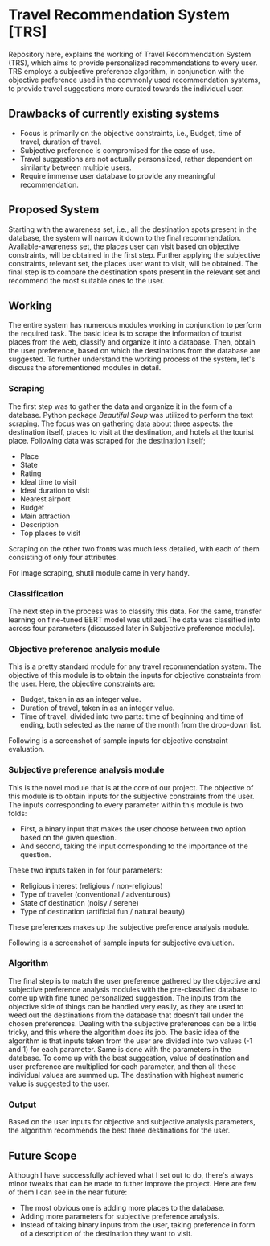# Travel Recommendation System [TRS]
Repository here, explains the working of Travel Recommendation System (TRS), which aims to provide personalized recommendations to every user. TRS employs a subjective preference algorithm, in conjunction with the objective preference used in the commonly used recommendation systems, to provide travel suggestions more curated towards the individual user.

## Drawbacks of currently existing systems
- Focus is primarily on the objective constraints, i.e., Budget, time of travel, duration of travel.
- Subjective preference is compromised for the ease of use.
- Travel suggestions are not actually personalized, rather dependent on similarity between multiple users.
- Require immense user database to provide any meaningful recommendation.


## Proposed System
Starting with the awareness set, i.e., all the destination spots present in the database, the system will narrow it down to the final recommendation. Available-awareness set, the places user can visit based on objective constraints, will be obtained in the first step. Further applying the subjective constraints, relevant set, the places user want to visit, will be obtained. The final step is to compare the destination spots present in the relevant set and recommend the most suitable ones to the user.

<p align = "centre"
img src = "https://github.com/SuyashGoylit/TravelRecommendationSystem/blob/main/Images/Proposed%20System.JPG"
</p>


## Working
The entire system has numerous modules working in conjunction to perform the required task. The basic idea is to scrape the information of tourist places from the web, classify and organize it into a database. Then, obtain the user preference, based on which the destinations from the database are suggested. To further understand the working process of the system, let's discuss the aforementioned modules in detail.

### Scraping 
The first step was to gather the data and organize it in the form of a database. Python package *Beautiful Soup* was utilized to perform the text scraping. The focus was on gathering data about three aspects: the destination itself, places to visit at the destination, and hotels at the tourist place. Following data was scraped for the destination itself;
- Place
- State
- Rating
- Ideal time to visit
- Ideal duration to visit
- Nearest airport
- Budget
- Main attraction
- Description
- Top places to visit

Scraping on the other two fronts was much less detailed, with each of them consisting of only four attributes.

For image scraping, shutil module came in very handy.

### Classification
The next step in the process was to classify this data. For the same, transfer learning on fine-tuned BERT model was utilized.The data was classified into across four parameters (discussed later in Subjective preference module). 

### Objective preference analysis module
This is a pretty standard module for any travel recommendation system. The objective of this module is to obtain the inputs for objective constraints from the user. Here, the objective constraints are:
- Budget, taken in as an integer value. 
- Duration of travel, taken in as an integer value. 
- Time of travel, divided into two parts: time of beginning and time of ending, both selected as the name of the month from the drop-down list.

Following is a screenshot of sample inputs for objective constraint evaluation.

<p align = "center"
img src = "https://github.com/SuyashGoylit/TravelRecommendationSystem/blob/main/Images/Objective%20Analysis.jpg"
</p>

### Subjective preference analysis module
This is the novel module that is at the core of our project. The objective of this module is to obtain inputs for the subjective constraints from the user. The inputs corresponding to every parameter within this module is two folds: 
- First, a binary input that makes the user choose between two option based on the given question.  
- And second, taking the input corresponding to the importance of the question. 

These two inputs taken in for four parameters: 
- Religious interest (religious / non-religious)
- Type of traveler (conventional / adventurous)
- State of destination (noisy / serene)
- Type of destination (artificial fun / natural beauty)

These preferences makes up the subjective preference analysis module.

Following is a screenshot of sample inputs for subjective evaluation.

<p align = "center"
img src = "https://github.com/SuyashGoylit/TravelRecommendationSystem/blob/main/Images/Subjective%20Analysis.jpg"
/p>

### Algorithm
The final step is to match the user preference gathered by the objective and subjective preference analysis modules with the pre-classified database to come up with fine tuned personalized suggestion. The inputs from the objective side of things can be handled very easily, as they are used to weed out the destinations from the database that doesn't fall under the chosen preferences. Dealing with the subjective preferences can be a little tricky, and this where the algorithm does its job. The basic idea of the algorithm is that inputs taken from the user are divided into two values (-1 and 1) for each parameter. Same is done with the parameters in the database. To come up with the best suggestion, value of destination and user preference are multiplied for each parameter, and then all these individual values are summed up. The destination with highest numeric value is suggested to the user.

### Output
Based on the user inputs for objective and subjective analysis parameters, the algorithm recommends the best three destinations for the user.

<p align = "center"
img src = "https://github.com/SuyashGoylit/TravelRecommendationSystem/blob/main/Images/Sample%20Output.jpg"
/p>

## Future Scope
Although I have successfully achieved what I set out to do, there's always minor tweaks that can be made to futher improve the project. Here are few of them I can see in the near future:
- The most obvious one is adding more places to the database.
- Adding more parameters for subjective preference analysis.
- Instead of taking binary inputs from the user, taking preference in form of a description of the destination they want to visit.
